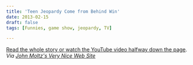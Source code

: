 ```yaml
---
title: 'Teen Jeopardy Come from Behind Win'
date: 2013-02-15
draft: false
tags: [Funnies, game show, jeopardy, TV]

---
```


[Read the whole story or watch the YouTube video halfway down the page](http://www.grantland.com/blog/the-triangle/post/_/id/50788/the-jeopardy-teen-tournament-just-got-real). _Via [John Moltz's Very Nice Web Site](http://verynicewebsite.net/2013/02/my-new-hero/)_
